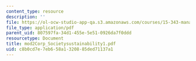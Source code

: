 ```yaml
---
content_type: resource
description: ''
file: https://ol-ocw-studio-app-qa.s3.amazonaws.com/courses/15-343-managing-transformations-in-work-organizations-and-society-spring-2002/c8b0cd7e7eb658a1320885ded71137a1_mod2Corp_Societysustainability1.pdf
file_type: application/pdf
parent_uid: 807597fa-34d1-455e-5e51-0926da7f0ddd
resourcetype: Document
title: mod2Corp_Societysustainability1.pdf
uid: c8b0cd7e-7eb6-58a1-3208-85ded71137a1
---
```

